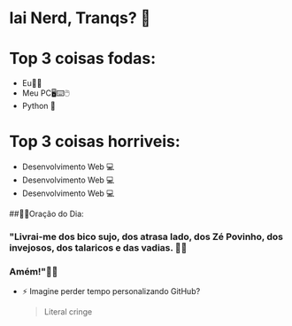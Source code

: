 # Iai Nerd, Tranqs? 👋

# Top 3 coisas fodas:
- Eu👨‍💻
- Meu PC🖥⌨🖱
- Python 🐍

# Top 3 coisas horriveis:
- Desenvolvimento Web 💻
- Desenvolvimento Web 💻
- Desenvolvimento Web 💻

##🙏🏻Oração do Dia:

### "Livrai-me dos bico sujo, dos atrasa lado, dos Zé Povinho, dos invejosos, dos talaricos e das vadias. 👊🏼

### Amém!"🙌🏽

- ⚡ Imagine perder tempo personalizando GitHub?
    > Literal cringe
<!--
**e1k1to/e1k1to** is a ✨ _special_ ✨ repository because its `README.md` (this file) appears on your GitHub profile.

Here are some ideas to get you started:

- 🔭 I’m currently working on ...
- 🌱 I’m currently learning ...
- 👯 I’m looking to collaborate on ...
- 🤔 I’m looking for help with ...
- 💬 Ask me about ...
- 📫 How to reach me: ...
- 😄 Pronouns: ...
- ⚡ Fun fact: ...
-->
